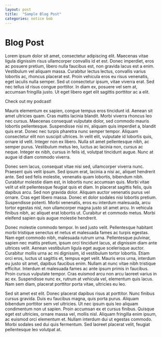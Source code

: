 ```yaml
---
layout: post
title:  "Sample Blog Post"
categories: notice bob
---
```

# Blog Post

Lorem ipsum dolor sit amet, consectetur adipiscing elit. Maecenas vitae ligula dignissim risus ullamcorper convallis id et est. Donec imperdiet, eros ac posuere pretium, libero nulla faucibus est, non gravida lacus est a enim. Vestibulum vel aliquam massa. Curabitur lectus lectus, convallis varius lobortis ac, rhoncus placerat est. Proin vehicula eros eu risus venenatis, eget iaculis nulla semper. Sed ut consectetur ipsum, vitae viverra erat. Sed nec tellus id risus congue porttitor. In diam ex, posuere vel sem at, accumsan fringilla justo. Ut eget libero eget elit sagittis porttitor ac a elit.

Check out my podcast!

<div
  class="whooshkaa-widget-player"
  data-show-id="10955"
  data-theme="light"
  data-height="400"
  data-enable-volume="true"
></div>
<script src="https://webplayer.whooshkaa.com/js/widget/loader.umd.min.js"></script>

Mauris elementum ex sapien, congue tempus eros tincidunt id. Aenean sit amet ultricies quam. Cras mattis lacinia blandit. Morbi viverra rhoncus leo nec cursus. Maecenas consequat vulputate dolor, sed commodo mauris lobortis pellentesque. Suspendisse nisi mi, aliquam quis imperdiet a, blandit quis erat. Donec nec turpis pharetra nunc semper tempor. Aliquam consectetur elit non suscipit ultrices. In velit elit, vulputate id lobortis quis, ornare id velit. Integer non ex libero. Nulla sit amet pellentesque nibh, ac semper purus. Vestibulum metus leo, luctus ac lacinia non, cursus ac neque. Integer ex nibh, cursus in felis id, volutpat tincidunt augue. Nunc at augue id diam commodo viverra.

Donec sem lacus, consequat vitae nisi sed, ullamcorper viverra nunc. Praesent quis velit ipsum. Sed ipsum erat, lacinia a nisi ac, aliquet hendrerit ante. Sed sed felis molestie, venenatis quam lobortis, bibendum nibh. Curabitur molestie diam est, in lobortis nunc accumsan quis. Morbi vitae velit ut elit pellentesque feugiat quis et diam. In placerat sagittis felis, quis dapibus arcu. Sed non gravida dolor. Aliquam auctor venenatis purus vel ornare. Cras eget libero massa. Donec et dolor sodales nisi lobortis pretium. Suspendisse potenti. Morbi venenatis, eros eu interdum malesuada, arcu tortor egestas nisl, non ullamcorper magna justo sit amet arcu. In vehicula finibus nibh, ac aliquet erat lobortis ut. Curabitur et commodo metus. Morbi eleifend sapien quis augue molestie hendrerit.

Donec molestie commodo tempor. In sed justo velit. Pellentesque habitant morbi tristique senectus et netus et malesuada fames ac turpis egestas. Nam eget commodo nibh, malesuada rutrum urna. Pellentesque pulvinar, sapien nec mattis pretium, ipsum orci tincidunt lacus, at dignissim diam ante ultrices velit. Aenean vestibulum ligula eget augue scelerisque auctor. Curabitur mollis urna ac mi dignissim, id vestibulum tortor lobortis. Etiam orci eros, luctus ut sagittis et, tempus eget velit. Mauris eros urna, interdum eu justo sit amet, dapibus faucibus enim. Nullam at nunc vitae nibh tristique efficitur. Interdum et malesuada fames ac ante ipsum primis in faucibus. Proin cursus vulputate tempor. Cras euismod arcu non arcu laoreet varius in ac ex. Suspendisse nunc ex, rutrum at vehicula vel, elementum quis lacus. Nam sem diam, placerat porttitor porta vitae, ultricies eu leo.

Sed sit amet est elit. Donec placerat dapibus risus at porttitor. Nunc finibus cursus gravida. Duis eu faucibus magna, quis porta purus. Aliquam bibendum porttitor sem vel ultricies. Ut nec ipsum quis leo aliquam condimentum non ut sapien. Proin accumsan ex et cursus finibus. Quisque eget est ultricies, ornare massa vel, mollis nisl. Aliquam fringilla enim ipsum, ac euismod orci elementum et. Nullam interdum dui ut egestas commodo. Morbi sodales sed dui quis fermentum. Sed laoreet placerat velit, feugiat pellentesque leo volutpat at.

